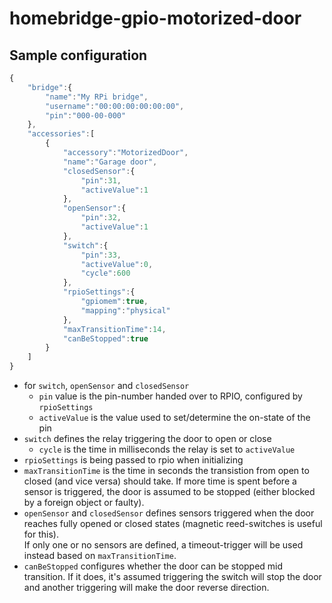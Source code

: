 # homebridge-gpio-motorized-door

## Sample configuration
```javascript
{
    "bridge":{
        "name":"My RPi bridge",
        "username":"00:00:00:00:00:00",
        "pin":"000-00-000"
    },
    "accessories":[
        {
            "accessory":"MotorizedDoor",
            "name":"Garage door",
            "closedSensor":{
                "pin":31,
                "activeValue":1
            },
            "openSensor":{
                "pin":32,
                "activeValue":1
            },
            "switch":{
                "pin":33,
                "activeValue":0,
                "cycle":600
            },
            "rpioSettings":{
                "gpiomem":true,
                "mapping":"physical"
            },
            "maxTransitionTime":14,
            "canBeStopped":true
        }
    ]
}
```
* for `switch`, `openSensor` and `closedSensor` 
  * `pin` value is the pin-number handed over to RPIO, configured by `rpioSettings`
  * `activeValue` is the value used to set/determine the on-state of the pin
* `switch` defines the relay triggering the door to open or close
  * `cycle` is the time in milliseconds the relay is set to `activeValue`
* `rpioSettings` is being passed to rpio when initializing
* `maxTransitionTime` is the time in seconds the transistion from open to closed (and vice versa) should take.
  If more time is spent before a sensor is triggered, the door is assumed to be stopped (either blocked by a foreign object or faulty).
* `openSensor` and `closedSensor` defines sensors triggered when the door reaches fully opened or closed states
  (magnetic reed-switches is useful for this).  
  If only one or no sensors are defined, a timeout-trigger will be used instead based on `maxTransitionTime`.
* `canBeStopped` configures whether the door can be stopped mid transition. If it does, it's assumed triggering the switch will stop the door and another triggering will make the door reverse direction.
